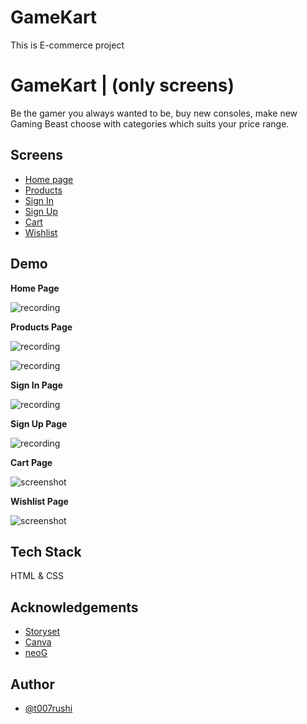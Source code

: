 # GameKart
This is E-commerce project 

# GameKart | (only screens)

Be the gamer you always wanted to be, buy new consoles, make new Gaming Beast choose with categories which suits your price range.

## Screens

- [Home page](https://game-kart.netlify.app/)
- [Products](https://game-kart.netlify.app/screens/prodlist)
- [Sign In](https://game-kart.netlify.app/screens/loginpage)
- [Sign Up](https://game-kart.netlify.app/screens/signup)
- [Cart](https://game-kart.netlify.app/screens/mycart.html)
- [Wishlist](https://game-kart.netlify.app/screens/wishlist.html)


## Demo

**Home Page**

![recording](https://netlify-cocoon.netlify.app/.netlify/functions/fetch?code=307&path=eyJzaXRlX2lkIjoiNjRlMDhhNGItMmFlMy00ZGYxLWIxOWMtYzMzMTU3YWFmNjRkIiwiZGVwbG95X2lkIjoiNjIxM2RiMzcwMGY4NzMwMDA3NmFjOTQxIiwiaWQiOiJkYWQ4YWE0NC1hYTVmLTQ1OWItODZkOC01MzViYmQ2YzI3OWUifQ==)


**Products Page**

![recording](https://netlify-cocoon.netlify.app/.netlify/functions/fetch?code=307&path=eyJzaXRlX2lkIjoiNjRlMDhhNGItMmFlMy00ZGYxLWIxOWMtYzMzMTU3YWFmNjRkIiwiZGVwbG95X2lkIjoiNjIxM2RiMzcwMGY4NzMwMDA3NmFjOTQxIiwiaWQiOiIxMThjZTAxMC1lZjYxLTRmNjctOGEzNy1lZWM2ZDlmYWNlZjkifQ==)

![recording](https://netlify-cocoon.netlify.app/.netlify/functions/fetch?code=307&path=eyJzaXRlX2lkIjoiNjRlMDhhNGItMmFlMy00ZGYxLWIxOWMtYzMzMTU3YWFmNjRkIiwiZGVwbG95X2lkIjoiNjIxM2RiMzcwMGY4NzMwMDA3NmFjOTQxIiwiaWQiOiI1MWM0NzBhOC0zNTZiLTRjNTYtOTBjOS0wZDk4NTVkZDRhOTQifQ==)

**Sign In Page**

![recording](https://netlify-cocoon.netlify.app/.netlify/functions/fetch?code=307&path=eyJzaXRlX2lkIjoiNjRlMDhhNGItMmFlMy00ZGYxLWIxOWMtYzMzMTU3YWFmNjRkIiwiZGVwbG95X2lkIjoiNjIxM2RiMzcwMGY4NzMwMDA3NmFjOTQxIiwiaWQiOiIxYWRlNDE1ZC03MWE1LTQ2MjAtYTIyMC0yZjM1MDYyNmIzM2QifQ==)

**Sign Up Page**


![recording](https://netlify-cocoon.netlify.app/.netlify/functions/fetch?code=307&path=eyJzaXRlX2lkIjoiNjRlMDhhNGItMmFlMy00ZGYxLWIxOWMtYzMzMTU3YWFmNjRkIiwiZGVwbG95X2lkIjoiNjIxM2RiMzcwMGY4NzMwMDA3NmFjOTQxIiwiaWQiOiIyMTJlNDcwOC04YmQ5LTQxMmItYjIzOS02ZmYzZTViNmJiNGEifQ==)

**Cart Page**

![screenshot](https://netlify-cocoon.netlify.app/.netlify/functions/fetch?code=307&path=eyJzaXRlX2lkIjoiNjRlMDhhNGItMmFlMy00ZGYxLWIxOWMtYzMzMTU3YWFmNjRkIiwiZGVwbG95X2lkIjoiNjIxM2RiMzcwMGY4NzMwMDA3NmFjOTQxIiwiaWQiOiJlNDhlMGZlNS1jYTYzLTQ0OTktOTBlNS0yN2E5NWFkNzJkMzgifQ==)

**Wishlist Page**

![screenshot](https://netlify-cocoon.netlify.app/.netlify/functions/fetch?code=307&path=eyJzaXRlX2lkIjoiNjRlMDhhNGItMmFlMy00ZGYxLWIxOWMtYzMzMTU3YWFmNjRkIiwiZGVwbG95X2lkIjoiNjIxM2RiMzcwMGY4NzMwMDA3NmFjOTQxIiwiaWQiOiI4MzI2ZTU1Zi1hOGI2LTQzODMtYmY5My0yZTRmZGVjNmM2YjMifQ==)

## Tech Stack

HTML & CSS


## Acknowledgements

 - [Storyset](https://storyset.com/)
 - [Canva](https://www.canva.com/)
 - [neoG](https://neog.camp/)

## Author

- [@t007rushi](https://github.com/t007rushi)
